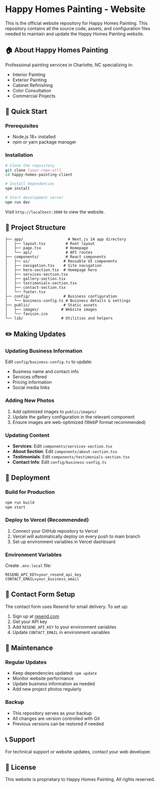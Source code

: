 # Happy Homes Painting - Website

This is the official website repository for Happy Homes Painting. This repository contains all the source code, assets, and configuration files needed to maintain and update the Happy Homes Painting website.

## 🏠 About Happy Homes Painting

Professional painting services in Charlotte, NC specializing in:
- Interior Painting
- Exterior Painting
- Cabinet Refinishing
- Color Consultation
- Commercial Projects

## 🚀 Quick Start

### Prerequisites
- Node.js 18+ installed
- npm or yarn package manager

### Installation
```bash
# Clone the repository
git clone [your-repo-url]
cd happy-homes-painting-client

# Install dependencies
npm install

# Start development server
npm run dev
```

Visit `http://localhost:3000` to view the website.

## 📁 Project Structure

```
├── app/                    # Next.js 14 app directory
│   ├── layout.tsx         # Root layout
│   ├── page.tsx           # Homepage
│   └── api/               # API routes
├── components/            # React components
│   ├── ui/               # Reusable UI components
│   ├── navigation.tsx    # Site navigation
│   ├── hero-section.tsx  # Homepage hero
│   ├── services-section.tsx
│   ├── gallery-section.tsx
│   ├── testimonials-section.tsx
│   ├── contact-section.tsx
│   └── footer.tsx
├── config/               # Business configuration
│   └── business-config.ts # Business details & settings
├── public/               # Static assets
│   ├── images/          # Website images
│   └── favicon.ico
└── lib/                 # Utilities and helpers
```

## ✏️ Making Updates

### Updating Business Information
Edit `config/business-config.ts` to update:
- Business name and contact info
- Services offered
- Pricing information
- Social media links

### Adding New Photos
1. Add optimized images to `public/images/`
2. Update the gallery configuration in the relevant component
3. Ensure images are web-optimized (WebP format recommended)

### Updating Content
- **Services**: Edit `components/services-section.tsx`
- **About Section**: Edit `components/about-section.tsx`
- **Testimonials**: Edit `components/testimonials-section.tsx`
- **Contact Info**: Edit `config/business-config.ts`

## 🚀 Deployment

### Build for Production
```bash
npm run build
npm start
```

### Deploy to Vercel (Recommended)
1. Connect your GitHub repository to Vercel
2. Vercel will automatically deploy on every push to main branch
3. Set up environment variables in Vercel dashboard

### Environment Variables
Create `.env.local` file:
```
RESEND_API_KEY=your_resend_api_key
CONTACT_EMAIL=your_business_email
```

## 📧 Contact Form Setup

The contact form uses Resend for email delivery. To set up:
1. Sign up at [resend.com](https://resend.com)
2. Get your API key
3. Add `RESEND_API_KEY` to your environment variables
4. Update `CONTACT_EMAIL` in environment variables

## 🔧 Maintenance

### Regular Updates
- Keep dependencies updated: `npm update`
- Monitor website performance
- Update business information as needed
- Add new project photos regularly

### Backup
- This repository serves as your backup
- All changes are version controlled with Git
- Previous versions can be restored if needed

## 📞 Support

For technical support or website updates, contact your web developer.

## 📄 License

This website is proprietary to Happy Homes Painting. All rights reserved.